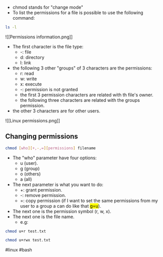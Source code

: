 - chmod stands for "change mode"
- To list the permissions for a file is possible to use the following command:
```bash
ls -l
```

![[Permissions information.png]]
- The first character is the file type:
	- -: file
	- d: directory
	- l: link
- the following 3 other "groups" of 3 characters are the permissions:
	- r: read
	- w: write
	- x: execute
	- -: permission is not granted
	- the first 3 permission characters are related with th file's owner.
	- the following three characters are related with the groups permission.
- the other 3 characters are for other users.

![[Linux permissions.png]]

## Changing permissions


```bash
chmod [who][+,-,=][permissions] filename
```

- The "who" parameter have four options:
	- u (user).
	- g (group)
	- o (others)
	- a (all)
- The next parameter is what you want to do:
	- +: grant permission.
	- -: remove permission.
	- =: copy permission (if I want to set the same permissions from my user to a group a can do like that <mark>g=u</mark>).
- The next one is the permission symbol (r, w, x).
- The next one is the file name.
	- e.g:

```bash
chmod u+r test.txt

chmod u+rwx test.txt
```

#linux #bash 